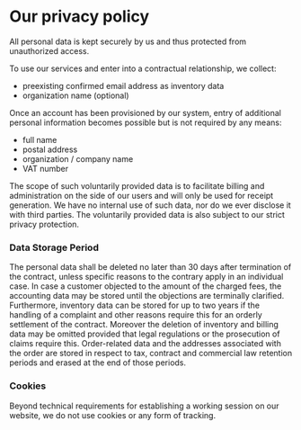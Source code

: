 # Our privacy policy

All personal data is kept securely by us and thus protected from unauthorized access.

To use our services and enter into a contractual relationship, we collect:

- preexisting confirmed email address as inventory data
- organization name (optional)

Once an account has been provisioned by our system, entry of additional personal information becomes possible but is not required by any means:


- full name
- postal address
- organization / company name
- VAT number

The scope of such voluntarily provided data is to facilitate billing and administration on the side of our users and will only be used for receipt generation. We have no internal use of such data, nor do we ever disclose it with third parties. The voluntarily provided data is also subject to our strict privacy protection.

### Data Storage Period

The personal data shall be deleted no later than 30 days after termination of the contract, unless specific reasons to the contrary apply in an individual case. In case a customer objected to the amount of the charged fees, the accounting data may be stored until the objections are terminally clarified. Furthermore, inventory data can be stored for up to two years if the handling of a complaint and other reasons require this for an orderly settlement of the contract. Moreover the deletion of inventory and billing data may be omitted provided that legal regulations or the prosecution of claims require this. Order-related data and the addresses associated with the order are stored in respect to tax, contract and commercial law retention periods and erased at the end of those periods.


### Cookies

Beyond technical requirements for establishing a working session on our website, we do not use cookies or any form of tracking.
